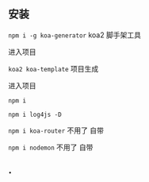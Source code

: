## 安装

`npm i -g koa-generator` koa2 脚手架工具

进入项目

`koa2 koa-template` 项目生成

进入项目

`npm i `

`npm i log4js -D`

`npm i koa-router` 不用了 自带

`npm i nodemon` 不用了 自带

## ·

